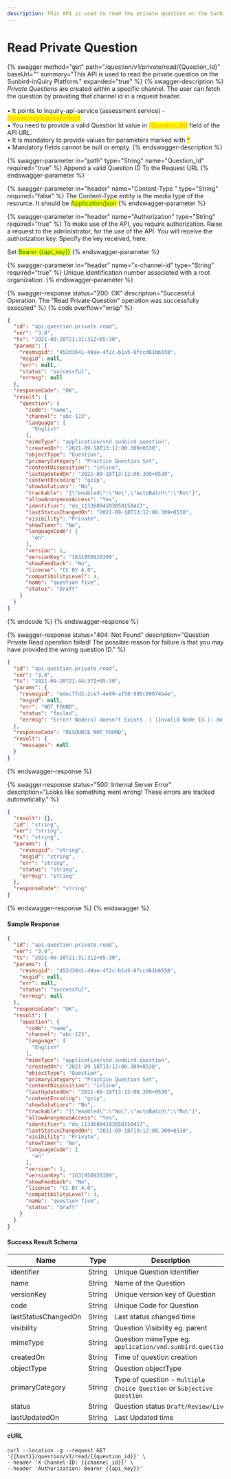 ```yaml
---
description: This API is used to read the private question on the Sunbird-inQuiry Platform.
---
```


# Read Private Question

{% swagger method="get" path="/question/v1/private/read/{Question_Id}" baseUrl="" summary="This API is used to read the private question on the Sunbird-inQuiry Platform." expanded="true" %}
{% swagger-description %}
_Private Questions_ are created within a specific channel. The user can fetch the question by providing that channel id in a request header.\
\
• It points to inquiry-api-service (assessment service)  - <mark style="color:orange;">/question/v4/private/read</mark>\
• You need to provide a valid Question Id value in <mark style="color:orange;">{Question\_Id}</mark> field of the API URL.\
• It is mandatory to provide values for parameters marked with <mark style="color:red;">\*</mark>.\
• Mandatory fields cannot be null or empty.
{% endswagger-description %}

{% swagger-parameter in="path" type="String" name="Question_Id" required="true" %}
Append a valid Question ID To the Request URL
{% endswagger-parameter %}

{% swagger-parameter in="header" name="Content-Type	" type="String" required="false" %}
The Content-Type entity is the media type of the resource. It should be <mark style="color:green;">Application/json</mark>
{% endswagger-parameter %}

{% swagger-parameter in="header" name="Authorization" type="String" required="true" %}
To make use of the API, you require authorization. Raise a request to the administrator, for the use of the API. You will receive the authorization key. Specify the key received, here.

Set <mark style="color:green;">Bearer \{{api\_key\}}</mark>
{% endswagger-parameter %}

{% swagger-parameter in="header" name="x-channel-id" type="String" required="true" %}
Unique identification number associated with a root organization.
{% endswagger-parameter %}

{% swagger-response status="200: OK" description="Successful Operation. The "Read Private Question" operation was successfully executed" %}
{% code overflow="wrap" %}
```json
{
  "id": "api.question.private.read",
  "ver": "3.0",
  "ts": "2021-09-20T21:31:31Z+05:30",
  "params": {
    "resmsgid": "452d3641-49ae-4f2c-b1a5-8fccd81b6550",
    "msgid": null,
    "err": null,
    "status": "successful",
    "errmsg": null
  },
  "responseCode": "OK",
  "result": {
    "question": {
      "code": "name",
      "channel": "abc-123",
      "language": [
        "English"
      ],
      "mimeType": "application/vnd.sunbird.question",
      "createdOn": "2021-09-18T13:12:00.309+0530",
      "objectType": "Question",
      "primaryCategory": "Practice Question Set",
      "contentDisposition": "inline",
      "lastUpdatedOn": "2021-09-18T13:12:00.309+0530",
      "contentEncoding": "gzip",
      "showSolutions": "No",
      "trackable": "{\"enabled\":\"No\",\"autoBatch\":\"No\"}",
      "allowAnonymousAccess": "Yes",
      "identifier": "do_11336894193858150417",
      "lastStatusChangedOn": "2021-09-18T13:12:00.309+0530",
      "visibility": "Private",
      "showTimer": "No",
      "languageCode": [
        "en"
      ],
      "version": 1,
      "versionKey": "1631950920309",
      "showFeedback": "No",
      "license": "CC BY 4.0",
      "compatibilityLevel": 4,
      "name": "question five",
      "status": "Draft"
    }
  }
}
```
{% endcode %}
{% endswagger-response %}

{% swagger-response status="404: Not Found" description="Question Private Read operation failed! The possible reason for failure is that you may have provided the wrong question ID." %}
```json
{
  "id": "api.question.private.read",
  "ver": "3.0",
  "ts": "2021-09-20T21:44:37Z+05:30",
  "params": {
    "resmsgid": "edec7fd2-2ce7-4e99-af58-995c00074b4e",
    "msgid": null,
    "err": "NOT_FOUND",
    "status": "failed",
    "errmsg": "Error! Node(s) doesn't Exists. | [Invalid Node Id.]: do_11336894193858150418"
  },
  "responseCode": "RESOURCE_NOT_FOUND",
  "result": {
    "messages": null
  }
}
```
{% endswagger-response %}

{% swagger-response status="500: Internal Server Error" description="Looks like something went wrong! These errors are tracked automatically." %}
```json
{
  "result": {},
  "id": "string",
  "ver": "string",
  "ts": "string",
  "params": {
    "resmsgid": "string",
    "msgid": "string",
    "err": "string",
    "status": "string",
    "errmsg": "string"
  },
  "responseCode": "string"
}
```
{% endswagger-response %}
{% endswagger %}

#### Sample Response

```json
{
  "id": "api.question.private.read",
  "ver": "3.0",
  "ts": "2021-09-20T21:31:31Z+05:30",
  "params": {
    "resmsgid": "452d3641-49ae-4f2c-b1a5-8fccd81b6550",
    "msgid": null,
    "err": null,
    "status": "successful",
    "errmsg": null
  },
  "responseCode": "OK",
  "result": {
    "question": {
      "code": "name",
      "channel": "abc-123",
      "language": [
        "English"
      ],
      "mimeType": "application/vnd.sunbird.question",
      "createdOn": "2021-09-18T13:12:00.309+0530",
      "objectType": "Question",
      "primaryCategory": "Practice Question Set",
      "contentDisposition": "inline",
      "lastUpdatedOn": "2021-09-18T13:12:00.309+0530",
      "contentEncoding": "gzip",
      "showSolutions": "No",
      "trackable": "{\"enabled\":\"No\",\"autoBatch\":\"No\"}",
      "allowAnonymousAccess": "Yes",
      "identifier": "do_11336894193858150417",
      "lastStatusChangedOn": "2021-09-18T13:12:00.309+0530",
      "visibility": "Private",
      "showTimer": "No",
      "languageCode": [
        "en"
      ],
      "version": 1,
      "versionKey": "1631950920309",
      "showFeedback": "No",
      "license": "CC BY 4.0",
      "compatibilityLevel": 4,
      "name": "question five",
      "status": "Draft"
    }
  }
}
```

#### Success Result Schema

<table><thead><tr><th width="230">Name</th><th width="133.33333333333331">Type</th><th>Description</th></tr></thead><tbody><tr><td>identifier</td><td>String</td><td>Unique Question Identifier</td></tr><tr><td>name</td><td>String</td><td>Name of the Question</td></tr><tr><td>versionKey</td><td>String</td><td>Unique version key of Question</td></tr><tr><td>code</td><td>String</td><td>Unique Code for Question</td></tr><tr><td>lastStatusChangedOn</td><td>String</td><td>Last status changed time</td></tr><tr><td>visibility</td><td>String</td><td>Question Visibility eg. parent</td></tr><tr><td>mimeType</td><td>String</td><td>Question mimeType eg. <code>application/vnd.sunbird.question</code></td></tr><tr><td>createdOn</td><td>String</td><td>Time of question creation</td></tr><tr><td>objectType</td><td>String</td><td>Question objectType</td></tr><tr><td>primaryCategory</td><td>String</td><td>Type of question - <code>Multiple Choice Question</code> or <code>Subjective Question</code></td></tr><tr><td>status</td><td>String</td><td>Question status <code>Draft/Review/Live</code></td></tr><tr><td>lastUpdatedOn</td><td>String</td><td>Last Updated time</td></tr></tbody></table>

#### &#x20;

#### cURL

```shell
curl --location -g --request GET '{{host}}/question/v1/read/{{question_id}}' \
--header 'X-Channel-ID: {{channel_id}}' \
--header 'Authorization: Bearer {{api_key}}'
```
